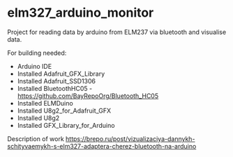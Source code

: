 # elm327_arduino_monitor
Project for reading data by arduino from ELM237 via bluetooth and visualise data.

For building needed:

* Arduino IDE
* Installed Adafruit_GFX_Library
* Installed Adafruit_SSD1306
* Installed BluetoothHC05 - https://github.com/BayRepoOrg/Bluetooth_HC05
* Installed ELMDuino
* Installed U8g2_for_Adafruit_GFX
* Installed U8g2
* Installed GFX_Library_for_Arduino

Description of work https://brepo.ru/post/vizualizaciya-dannykh-schityvaemykh-s-elm327-adaptera-cherez-bluetooth-na-arduino
